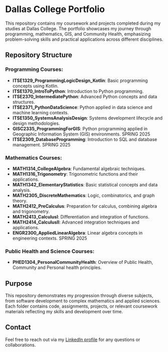 # Dallas College Portfolio

This repository contains my coursework and projects completed during my studies at Dallas College. The portfolio showcases my journey through programming, mathematics, GIS, and Community Health, emphasizing problem-solving skills and practical applications across different disciplines.

## Repository Structure

### Programming Courses:
- **ITSE1329_ProgrammingLogicDesign_Kotlin**: Basic programming concepts using Kotlin.
- **ITSE1370_IntroToPython**: Introduction to Python programming.
- **ITSE2370_IntermediatePython**: Advanced Python concepts and data structures.
- **ITSE2371_PythonDataScience**: Python applied in data science and machine learning contexts.
- **ITSE1350_SystemsAnalysisDesign**: Systems development lifecycle and design methodologies.
- **GISC2335_ProgrammingForGIS**: Python programming applied in Geographic Information System (GIS) environments. SPRING 2025
- **ITSE2309_DatabaseProgramming**: Introduction to SQL and database management. SPRING 2025

### Mathematics Courses:
- **MATH1314_CollegeAlgebra**: Fundamental algebraic techniques.
- **MATH1316_Trigonometry**: Trigonometric functions and their applications.
- **MATH1342_ElementaryStatistics**: Basic statistical concepts and data analysis.
- **MATH2305_DiscreteMathematics**: Logic, combinatorics, and graph theory.
- **MATH2412_PreCalculus**: Preparation for calculus, combining algebra and trigonometry.
- **MATH2413_CalculusI**: Differentiation and integration of functions.
- **MATH2414_CalculusII**: Advanced integration techniques and applications.
- **ENGR2300_AppliedLinearAlgebra**: Linear algebra concepts in engineering contexts. SPRING 2025

### Public Health and Science Courses:
- **PHED1304_PersonalCommunityHealth**: Overview of Public Health, Community and Personal health principles.

## Purpose
This repository demonstrates my progression through diverse subjects, from software development to complex mathematics and applied sciences. Each folder contains code, assignments, projects, or relevant coursework materials reflecting my skills and development over time.

## Contact
Feel free to reach out via my [LinkedIn profile](https://www.linkedin.com/in/crystaljhollis/) for any questions or collaborations.

